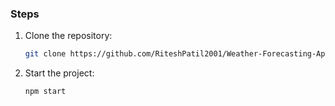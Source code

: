 ### Steps
1. Clone the repository:
    ```bash
    git clone https://github.com/RiteshPatil2001/Weather-Forecasting-App-Using-Python.git
    ```

2. Start the project:
    ```bash
    npm start
    ```
